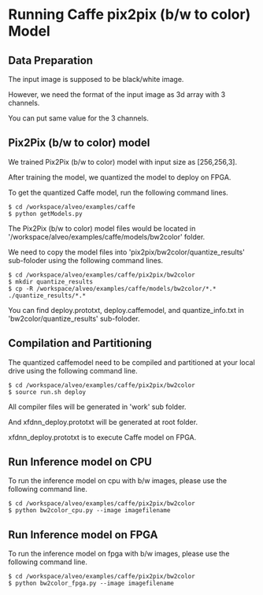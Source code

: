 # Running Caffe pix2pix (b/w to color) Model



## Data Preparation

The input image is supposed to be black/white image.

However, we need the format of the input image as 3d array with 3 channels. 

You can put same value for the 3 channels. 



## Pix2Pix (b/w to color) model

We trained Pix2Pix (b/w to color) model with input size as [256,256,3].

After training the model, we quantized the model to deploy on FPGA.

To get the quantized Caffe model, run the following command lines. 

```
$ cd /workspace/alveo/examples/caffe 
$ python getModels.py
```

The Pix2Pix (b/w to color) model files would be located in '/workspace/alveo/examples/caffe/models/bw2color' folder.  


We need to copy the model files into 'pix2pix/bw2color/quantize_results' sub-foloder using the following command lines.

```
$ cd /workspace/alveo/examples/caffe/pix2pix/bw2color
$ mkdir quantize_results
$ cp -R /workspace/alveo/examples/caffe/models/bw2color/*.* ./quantize_results/*.*
```

You can find deploy.prototxt, deploy.caffemodel, and quantize_info.txt in 'bw2color/quantize_results' sub-foloder.


## Compilation and Partitioning


The quantized caffemodel need to be compiled and partitioned at your local drive using the following command line.

```
$ cd /workspace/alveo/examples/caffe/pix2pix/bw2color
$ source run.sh deploy
```

All compiler files will be generated in 'work' sub folder.

And xfdnn_deploy.prototxt will be generated at root folder.

xfdnn_deploy.prototxt is to execute Caffe model on FPGA.


## Run Inference model on CPU

To run the inference model on cpu with b/w images, please use the following command line.

```
$ cd /workspace/alveo/examples/caffe/pix2pix/bw2color
$ python bw2color_cpu.py --image imagefilename
```


## Run Inference model on FPGA 

To run the inference model on fpga with b/w images, please use the following command line.

```
$ cd /workspace/alveo/examples/caffe/pix2pix/bw2color
$ python bw2color_fpga.py --image imagefilename
```





